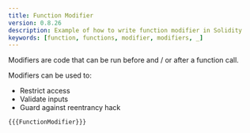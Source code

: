 ```yaml
---
title: Function Modifier
version: 0.8.26
description: Example of how to write function modifier in Solidity
keywords: [function, functions, modifier, modifiers, _]
---
```


Modifiers are code that can be run before and / or after a function call.

Modifiers can be used to:

- Restrict access
- Validate inputs
- Guard against reentrancy hack

```solidity
{{{FunctionModifier}}}
```

